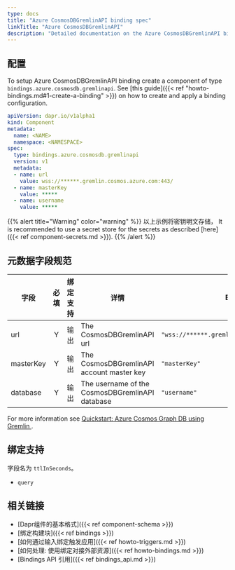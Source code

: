 ```yaml
---
type: docs
title: "Azure CosmosDBGremlinAPI binding spec"
linkTitle: "Azure CosmosDBGremlinAPI"
description: "Detailed documentation on the Azure CosmosDBGremlinAPI binding component"
---
```


## 配置

To setup Azure CosmosDBGremlinAPI binding create a component of type `bindings.azure.cosmosdb.gremlinapi`. See [this guide]({{< ref "howto-bindings.md#1-create-a-binding" >}}) on how to create and apply a binding configuration.


```yaml
apiVersion: dapr.io/v1alpha1
kind: Component
metadata:
  name: <NAME>
  namespace: <NAMESPACE>
spec:
  type: bindings.azure.cosmosdb.gremlinapi
  version: v1
  metadata:
  - name: url
    value: wss://******.gremlin.cosmos.azure.com:443/
  - name: masterKey
    value: *****
  - name: username
    value: *****
  ```

{{% alert title="Warning" color="warning" %}}
以上示例将密钥明文存储， It is recommended to use a secret store for the secrets as described [here]({{< ref component-secrets.md >}}).
{{% /alert %}}

## 元数据字段规范

| 字段        | 必填 | 绑定支持 | 详情                                              | Example                                        |
| --------- |:--:| ---- | ----------------------------------------------- | ---------------------------------------------- |
| url       | Y  | 输出   | The CosmosDBGremlinAPI url                      | `"wss://******.gremlin.cosmos.azure.com:443/"` |
| masterKey | Y  | 输出   | The CosmosDBGremlinAPI account master key       | `"masterKey"`                                  |
| database  | Y  | 输出   | The username of the CosmosDBGremlinAPI database | `"username"`                                   |

For more information see [Quickstart: Azure Cosmos Graph DB using Gremlin ](https://docs.microsoft.com/azure/cosmos-db/graph/create-graph-console).

## 绑定支持

字段名为 `ttlInSeconds`。

- `query`

## 相关链接

- [Dapr组件的基本格式]({{< ref component-schema >}})
- [绑定构建块]({{< ref bindings >}})
- [如何通过输入绑定触发应用]({{< ref howto-triggers.md >}})
- [如何处理: 使用绑定对接外部资源]({{< ref howto-bindings.md >}})
- [Bindings API 引用]({{< ref bindings_api.md >}})
